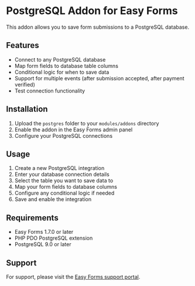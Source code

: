 # PostgreSQL Addon for Easy Forms

This addon allows you to save form submissions to a PostgreSQL database.

## Features

- Connect to any PostgreSQL database
- Map form fields to database table columns
- Conditional logic for when to save data
- Support for multiple events (after submission accepted, after payment verified)
- Test connection functionality

## Installation

1. Upload the `postgres` folder to your `modules/addons` directory
2. Enable the addon in the Easy Forms admin panel
3. Configure your PostgreSQL connections

## Usage

1. Create a new PostgreSQL integration
2. Enter your database connection details
3. Select the table you want to save data to
4. Map your form fields to database columns
5. Configure any conditional logic if needed
6. Save and enable the integration

## Requirements

- Easy Forms 1.7.0 or later
- PHP PDO PostgreSQL extension
- PostgreSQL 9.0 or later

## Support

For support, please visit the [Easy Forms support portal](https://easyforms.dev/support).
